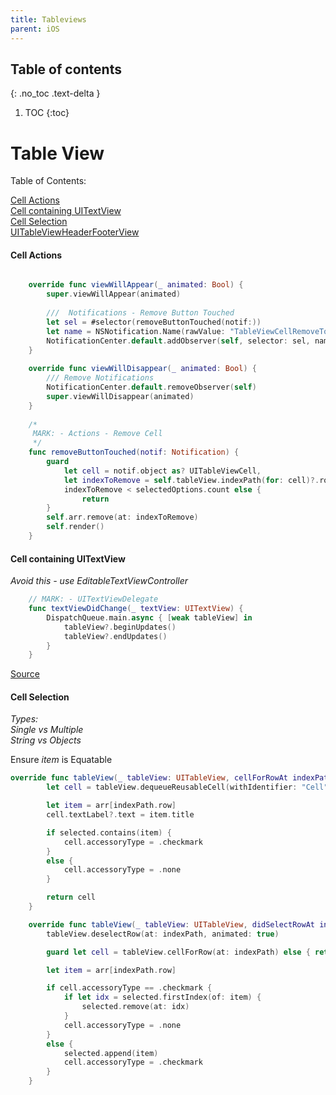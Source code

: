```yaml
---
title: Tableviews
parent: iOS
---
```


## Table of contents
{: .no_toc .text-delta }

1. TOC
{:toc}

<!--- Everything above this is generated --->

# Table View

Table of Contents:

[Cell Actions](#cell-actions)\
[Cell containing UITextView ](#cell-containing-uitextview)\
[Cell Selection](#cell-selection)\
[UITableViewHeaderFooterView](https://nshipster.com/uitableviewheaderfooterview/)

#### Cell Actions
```swift

    override func viewWillAppear(_ animated: Bool) {
        super.viewWillAppear(animated)
        
        ///  Notifications - Remove Button Touched
        let sel = #selector(removeButtonTouched(notif:))
        let name = NSNotification.Name(rawValue: "TableViewCellRemoveTouched")
        NotificationCenter.default.addObserver(self, selector: sel, name: name, object: nil)
    }
    
    override func viewWillDisappear(_ animated: Bool) {
        /// Remove Notifications
        NotificationCenter.default.removeObserver(self)
        super.viewWillDisappear(animated)
    }
    
    /*
     MARK: - Actions - Remove Cell
     */
    func removeButtonTouched(notif: Notification) {
        guard
            let cell = notif.object as? UITableViewCell,
            let indexToRemove = self.tableView.indexPath(for: cell)?.row,
            indexToRemove < selectedOptions.count else {
                return
        }
        self.arr.remove(at: indexToRemove)
        self.render()
    }
```

#### Cell containing UITextView 

*Avoid this - use EditableTextViewController*

```swift
    // MARK: - UITextViewDelegate
    func textViewDidChange(_ textView: UITextView) {
        DispatchQueue.main.async { [weak tableView] in
            tableView?.beginUpdates()
            tableView?.endUpdates()
        }
    }
```
[Source](https://medium.com/@georgetsifrikas/embedding-uitextview-inside-uitableviewcell-9a28794daf01)


#### Cell Selection

*Types:\
Single vs Multiple\
String vs Objects*

Ensure *item* is Equatable

```swift
override func tableView(_ tableView: UITableView, cellForRowAt indexPath: IndexPath) -> UITableViewCell {
        let cell = tableView.dequeueReusableCell(withIdentifier: "Cell", for: indexPath)

        let item = arr[indexPath.row]
        cell.textLabel?.text = item.title

        if selected.contains(item) {
            cell.accessoryType = .checkmark
        }
        else {
            cell.accessoryType = .none
        }

        return cell
    }

    override func tableView(_ tableView: UITableView, didSelectRowAt indexPath: IndexPath) {
        tableView.deselectRow(at: indexPath, animated: true)

        guard let cell = tableView.cellForRow(at: indexPath) else { return }

        let item = arr[indexPath.row]

        if cell.accessoryType == .checkmark {
            if let idx = selected.firstIndex(of: item) {
                selected.remove(at: idx)
            }
            cell.accessoryType = .none
        }
        else {
            selected.append(item)
            cell.accessoryType = .checkmark
        }
    }

```
